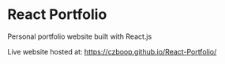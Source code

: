 # React Portfolio 

Personal portfolio website built with React.js

Live website hosted at: https://czboop.github.io/React-Portfolio/

